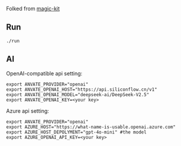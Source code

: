 Folked from [magic-kit](https://github.com/Olical/magic-kit)

## Run
```shell
./run

```

## AI

OpenAI-compatible api setting:
```
export ANVATE_PROVIDER="openai"
export ANVATE_OPENAI_HOST="https://api.siliconflow.cn/v1"
export ANVATE_OPENAI_MODEL="deepseek-ai/DeepSeek-V2.5"
export ANVATE_OPENAI_KEY=<your key>

```

Azure api setting:
```
export ANVATE_PROVIDER="openai"
export AZURE_HOST="https://what-name-is-usable.openai.azure.com"
export AZURE_HOST_DEPOLYMENT="gpt-4o-mini" #the model
export AZURE_OPENAI_API_KEY=<your key>

```
